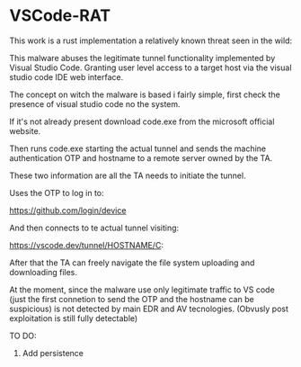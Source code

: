 # VSCode-RAT

This work is a rust implementation a relatively known threat seen in the wild:

This malware abuses the legitimate tunnel functionality implemented by Visual Studio Code. Granting user level access to a target host via the visual studio code IDE web interface.

The concept on witch the malware is based i fairly simple, first check the presence of visual studio code no the system.

If it's not already present download code.exe from the microsoft official website.

Then runs code.exe starting the actual tunnel and sends the machine authentication OTP and hostname to a remote server owned by the TA.

These two information are all the TA needs to initiate the tunnel.

Uses the OTP to log in to:

https://github.com/login/device

And then connects to te actual tunnel visiting:

https://vscode.dev/tunnel/HOSTNAME/C:

After that the TA can freely navigate the file system uploading and downloading files.

At the moment, since the malware use only legitimate traffic to VS code (just the first connetion to send the OTP and the hostname can be suspicious) is not detected by main EDR and AV tecnologies. (Obvusly post exploitation is still fully detectable)

TO DO:

1. Add persistence
